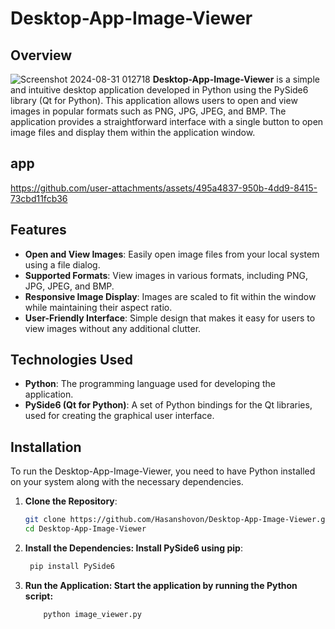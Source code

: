 # Desktop-App-Image-Viewer

## Overview

![Screenshot 2024-08-31 012718](https://github.com/user-attachments/assets/8f3eccdb-1d0b-47bb-93a7-0232115779d3)
**Desktop-App-Image-Viewer** is a simple and intuitive desktop application developed in Python using the PySide6 library (Qt for Python). This application allows users to open and view images in popular formats such as PNG, JPG, JPEG, and BMP. The application provides a straightforward interface with a single button to open image files and display them within the application window.

## app

https://github.com/user-attachments/assets/495a4837-950b-4dd9-8415-73cbd11fcb36

## Features

- **Open and View Images**: Easily open image files from your local system using a file dialog.
- **Supported Formats**: View images in various formats, including PNG, JPG, JPEG, and BMP.
- **Responsive Image Display**: Images are scaled to fit within the window while maintaining their aspect ratio.
- **User-Friendly Interface**: Simple design that makes it easy for users to view images without any additional clutter.

## Technologies Used

- **Python**: The programming language used for developing the application.
- **PySide6 (Qt for Python)**: A set of Python bindings for the Qt libraries, used for creating the graphical user interface.

## Installation

To run the Desktop-App-Image-Viewer, you need to have Python installed on your system along with the necessary dependencies.

1. **Clone the Repository**:
   ```bash
   git clone https://github.com/Hasanshovon/Desktop-App-Image-Viewer.git
   cd Desktop-App-Image-Viewer
   ```
2. **Install the Dependencies: Install PySide6 using pip**:
   ```bash
    pip install PySide6
   ```
3. **Run the Application: Start the application by running the Python script:**
   ```bash
       python image_viewer.py
   ```
